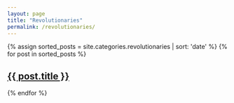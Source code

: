 ```yaml
---
layout: page
title: "Revolutionaries"
permalink: /revolutionaries/
---
```

{% assign sorted_posts = site.categories.revolutionaries | sort: 'date' %}
{% for post in sorted_posts %}
<h2><a href="{{ post.url }}">{{ post.title }}</a></h2>
{% endfor %}
